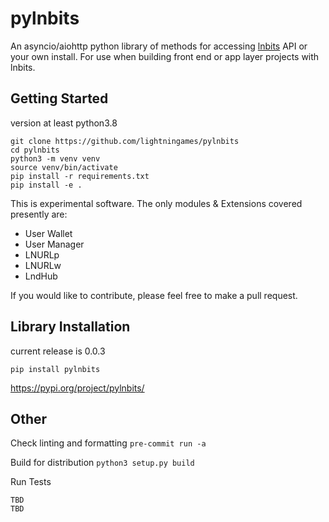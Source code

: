 # pylnbits


An asyncio/aiohttp python library of methods for accessing [lnbits](https://github.com/lnbits/lnbits/) API or your own install. For use when building front end or app layer projects with lnbits. 

## Getting Started

version at least python3.8

```
git clone https://github.com/lightningames/pylnbits
cd pylnbits
python3 -m venv venv
source venv/bin/activate
pip install -r requirements.txt
pip install -e .
```

This is experimental software. The only modules & Extensions covered presently are: 

- User Wallet 
- User Manager
- LNURLp
- LNURLw
- LndHub

If you would like to contribute, please feel free to make a pull request. 


## Library Installation

current release is 0.0.3

```
pip install pylnbits
````

https://pypi.org/project/pylnbits/

## Other

Check linting and formatting
`pre-commit run -a`

Build for distribution
`python3 setup.py build`



Run Tests

```
TBD
TBD
```
